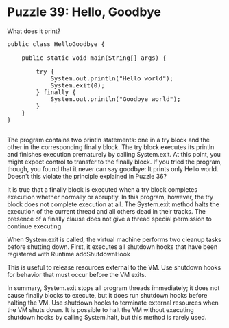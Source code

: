 # Puzzle 39: Hello, Goodbye

What does it print?
<pre>
public class HelloGoodbye {

    public static void main(String[] args) {

        try {
            System.out.println("Hello world");
            System.exit(0);
        } finally {
            System.out.println("Goodbye world");
        }
    }
}

</pre>

The program contains two println statements: one in a try block and the other in the corresponding finally block. 
The try block executes its println and finishes execution prematurely by calling System.exit. 
At this point, you might expect control to transfer to the finally block. 
If you tried the program, though, you found that it never can say goodbye: 
It prints only Hello world. Doesn't this violate the principle explained in Puzzle 36?

It is true that a finally block is executed when a try block completes execution whether normally or abruptly. 
In this program, however, the try block does not complete execution at all. 
The System.exit method halts the execution of the current thread and all others dead in their tracks. 
The presence of a finally clause does not give a thread special permission to continue executing.


When System.exit is called, the virtual machine performs two cleanup tasks before shutting down. 
First, it executes all shutdown hooks that have been registered with Runtime.addShutdownHook

This is useful to release resources external to the VM. 
Use shutdown hooks for behavior that must occur before the VM exits. 

In summary, System.exit stops all program threads immediately; 
it does not cause finally blocks to execute, but it does run shutdown hooks before halting the VM. 
Use shutdown hooks to terminate external resources when the VM shuts down. 
It is possible to halt the VM without executing shutdown hooks by calling System.halt, but this method is rarely used.
